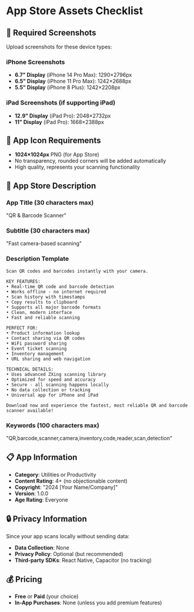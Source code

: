# App Store Assets Checklist

## 📱 Required Screenshots
Upload screenshots for these device types:

### iPhone Screenshots
- **6.7" Display** (iPhone 14 Pro Max): 1290×2796px
- **6.5" Display** (iPhone 11 Pro Max): 1242×2688px  
- **5.5" Display** (iPhone 8 Plus): 1242×2208px

### iPad Screenshots (if supporting iPad)
- **12.9" Display** (iPad Pro): 2048×2732px
- **11" Display** (iPad Pro): 1668×2388px

## 🎨 App Icon Requirements
- **1024×1024px** PNG (for App Store)
- No transparency, rounded corners will be added automatically
- High quality, represents your scanning functionality

## 📝 App Store Description

### App Title (30 characters max)
"QR & Barcode Scanner"

### Subtitle (30 characters max)  
"Fast camera-based scanning"

### Description Template
```
Scan QR codes and barcodes instantly with your camera.

KEY FEATURES:
• Real-time QR code and barcode detection
• Works offline - no internet required
• Scan history with timestamps
• Copy results to clipboard
• Supports all major barcode formats
• Clean, modern interface
• Fast and reliable scanning

PERFECT FOR:
• Product information lookup
• Contact sharing via QR codes
• WiFi password sharing
• Event ticket scanning
• Inventory management
• URL sharing and web navigation

TECHNICAL DETAILS:
• Uses advanced ZXing scanning library
• Optimized for speed and accuracy
• Secure - all scanning happens locally
• No data collection or tracking
• Universal app for iPhone and iPad

Download now and experience the fastest, most reliable QR and barcode scanner available!
```

### Keywords (100 characters max)
"QR,barcode,scanner,camera,inventory,code,reader,scan,detection"

## 📋 App Information
- **Category**: Utilities or Productivity
- **Content Rating**: 4+ (no objectionable content)
- **Copyright**: "2024 [Your Name/Company]"
- **Version**: 1.0.0
- **Age Rating**: Everyone

## 🔒 Privacy Information
Since your app scans locally without sending data:
- **Data Collection**: None
- **Privacy Policy**: Optional (but recommended)
- **Third-party SDKs**: React Native, Capacitor (no tracking)

## 💰 Pricing
- **Free** or **Paid** (your choice)
- **In-App Purchases**: None (unless you add premium features) 